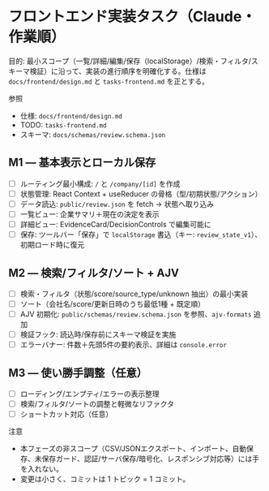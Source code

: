 # フロントエンド実装タスク（Claude・作業順）

目的: 最小スコープ（一覧/詳細/編集/保存（localStorage）/検索・フィルタ/スキーマ検証）に沿って、実装の進行順序を明確化する。仕様は `docs/frontend/design.md` と `tasks-frontend.md` を正とする。

参照
- 仕様: `docs/frontend/design.md`
- TODO: `tasks-frontend.md`
- スキーマ: `docs/schemas/review.schema.json`

## M1 — 基本表示とローカル保存
- [ ] ルーティング最小構成: `/` と `/company/[id]` を作成
- [ ] 状態管理: React Context + useReducer の骨格（型/初期状態/アクション）
- [ ] データ読込: `public/review.json` を fetch → 状態へ取り込み
- [ ] 一覧ビュー: 企業サマリ＋現在の決定を表示
- [ ] 詳細ビュー: EvidenceCard/DecisionControls で編集可能に
- [ ] 保存: ツールバー「保存」で `localStorage` 書込（キー: `review_state_v1`）、初期ロード時に復元

## M2 — 検索/フィルタ/ソート + AJV
- [ ] 検索・フィルタ（状態/score/source_type/unknown 抽出）の最小実装
- [ ] ソート（会社名/score/更新日時のうち最低1種 + 既定順）
- [ ] AJV 初期化: `public/schemas/review.schema.json` を参照、`ajv-formats` 追加
- [ ] 検証フック: 読込時/保存前にスキーマ検証を実施
- [ ] エラーバナー: 件数＋先頭5件の要約表示、詳細は `console.error`

## M3 — 使い勝手調整（任意）
- [ ] ローディング/エンプティ/エラーの表示整理
- [ ] 検索/フィルタ/ソートの調整と軽微なリファクタ
- [ ] ショートカット対応（任意）

注意
- 本フェーズの非スコープ（CSV/JSONエクスポート、インポート、自動保存、未保存ガード、認証/サーバ保存/暗号化、レスポンシブ対応等）には手を入れない。
- 変更は小さく、コミットは 1 トピック = 1 コミット。

